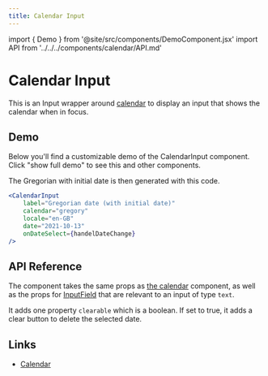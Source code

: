 ```yaml
---
title: Calendar Input
---
```


import { Demo } from '@site/src/components/DemoComponent.jsx'
import API from '../../../components/calendar/API.md'

# Calendar Input

This is an Input wrapper around [calendar](./calendar) to display an input that shows the calendar when in focus.

## Demo

Below you'll find a customizable demo of the CalendarInput component. Click "show full demo" to see this and other components.

<Demo
    path="/story/calendarinput--gregorian-with-english"
    height="350px"
/>

The Gregorian with initial date is then generated with this code.

```jsx
<CalendarInput
    label="Gregorian date (with initial date)"
    calendar="gregory"
    locale="en-GB"
    date="2021-10-13"
    onDateSelect={handelDateChange}
/>
```

## API Reference

The component takes the same props as [the calendar](./calendar) component, as well as the props for [InputField](./inputfield) that are relevant to an input of type `text`.

It adds one property `clearable` which is a boolean. If set to true, it adds a clear button to delete the selected date.

## Links

-   [Calendar](./calendar)
